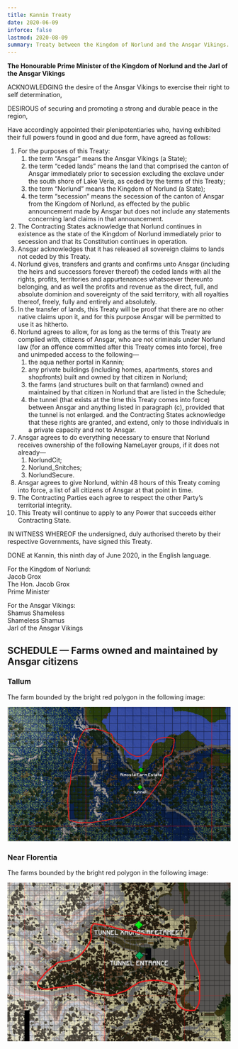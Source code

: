 ```yaml
---
title: Kannin Treaty
date: 2020-06-09
inforce: false
lastmod: 2020-08-09
summary: Treaty between the Kingdom of Norlund and the Ansgar Vikings.
---
```


**The Honourable Prime Minister of the Kingdom of Norlund and the Jarl of the Ansgar Vikings**

ACKNOWLEDGING the desire of the Ansgar Vikings to exercise their right to self determination,

DESIROUS of securing and promoting a strong and durable peace in the region,

Have accordingly appointed their plenipotentiaries who, having exhibited their full powers found in good and due form, have agreed as follows:

1. For the purposes of this Treaty:
    1. the term “Ansgar” means the Ansgar Vikings (a State);
    2. the term “ceded lands” means the land that comprised the canton of Ansgar immediately prior to secession excluding the exclave under the south shore of Lake Veria, as ceded by the terms of this Treaty;
    3. the term “Norlund” means the Kingdom of Norlund (a State);
    4. the term “secession” means the secession of the canton of Ansgar from the Kingdom of Norlund, as effected by the public announcement made by Ansgar but does not include any statements concerning land claims in that announcement.
2. The Contracting States acknowledge that Norlund continues in existence as the state of the Kingdom of Norlund immediately prior to secession and that its Constitution continues in operation.
3. Ansgar acknowledges that it has released all sovereign claims to lands not ceded by this Treaty.
4. Norlund gives, transfers and grants and confirms unto Ansgar (including the heirs and successors forever thereof) the ceded lands with all the rights, profits, territories and appurtenances whatsoever thereunto belonging, and as well the profits and revenue as the direct, full, and absolute dominion and sovereignty of the said territory, with all royalties thereof, freely, fully and entirely and absolutely.
5. In the transfer of lands, this Treaty will be proof that there are no other native claims upon it, and for this purpose Ansgar will be permitted to use it as hitherto.
6. Norlund agrees to allow, for as long as the terms of this Treaty are complied with, citizens of Ansgar, who are not criminals under Norlund law (for an offence committed after this Treaty comes into force), free and unimpeded access to the following—
    1. the aqua nether portal in Kannin;
    2. any private buildings (including homes, apartments, stores and shopfronts) built and owned by that citizen in Norlund;
    3. the farms (and structures built on that farmland) owned and maintained by that citizen in Norlund that are listed in the Schedule;
    4. the tunnel (that exists at the time this Treaty comes into force) between Ansgar and anything listed in paragraph (c), provided that the tunnel is not enlarged.
    and the Contracting States acknowledge that these rights are granted, and extend, only to those individuals in a private capacity and not to Ansgar.
7. Ansgar agrees to do everything necessary to ensure that Norlund receives ownership of the following NameLayer groups, if it does not already—
    1. NorlundCit;
    2. Norlund_Snitches;
    3. NorlundSecure.
8. Ansgar agrees to give Norlund, within 48 hours of this Treaty coming into force, a list of all citizens of Ansgar at that point in time.
9. The Contracting Parties each agree to respect the other Party’s territorial integrity.
10. This Treaty will continue to apply to any Power that succeeds either Contracting State.

IN WITNESS WHEREOF the undersigned, duly authorised thereto by their respective Governments, have signed this Treaty.

DONE at Kannin, this ninth day of June 2020, in the English language.


For the Kingdom of Norlund: <br/>
Jacob Grox <br/>
The Hon. Jacob Grox <br/>
Prime Minister

For the Ansgar Vikings: <br/>
Shamus Shameless <br/>
Shameless Shamus <br/>
Jarl of the Ansgar Vikings

## SCHEDULE — Farms owned and maintained by Ansgar citizens

### Tallum

The farm bounded by the bright red polygon in the following image:

![Image showing the farm in Tallum](image_1.png)

### Near Florentia

The farms bounded by the bright red polygon in the following image:

![Image showing the farm near Florentia](image_2.png)